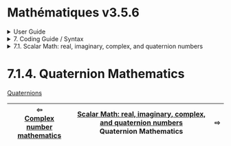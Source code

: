 # Mathématiques v3.5.6


<details>

<summary>User Guide</summary>

1. [About](../../../about/README.md)<br>
2. [License](../../../license/README.md)<br>
3. [Release Notes](../../../release-notes/README.md)<br>
4. [Installation](../../../installation/README.md)<br>
5. [Makefile / Using Mathématiques](../../../using-mathematiques/README.md)<br>
6. [Code Examples](../../../examples/README.md)<br>
7. _Coding Guide / Syntax_ <br>
8. [Benchmarks](../../../benchmarks/README.md)<br>
9. [Tests](../../../test/README.md)<br>
10. [New Feature Plans](../../../feature-schedule/README.md)<br>
11. [Developer Guide](../../../developer-guide/README.md)<br>


</details>



<details>

<summary>7. Coding Guide / Syntax</summary>


7.1. _Scalar Math: real, imaginary, complex, and quaternion numbers_ <br>
7.2. [Display of Results](../../display/README.md)<br>
7.3. [Vectors](../../vector/README.md)<br>
7.4. [Matrices](../../matrix/README.md)<br>
7.5. [Linear Algebra](../../linear-algebra/README.md)<br>
7.6. [Tensors](../../tensor/README.md)<br>
7.7. [FILE I/O](../../file-io/README.md)<br>
7.8. [Debug Modes](../../debug/README.md)<br>


</details>



<details>

<summary>7.1. Scalar Math: real, imaginary, complex, and quaternion numbers</summary>

7.1.1. [Real number mathematics](../real/README.md)<br>
7.1.2. [Imaginary number mathematics](../imaginary/README.md)<br>
7.1.3. [Complex number mathematics](../complex/README.md)<br>
7.1.4. _Quaternion Mathematics_ <br>


</details>



# 7.1.4. Quaternion Mathematics


[Quaternions](https://en.wikipedia.org/wiki/Quaternion)

| ⇦ <br />[Complex number mathematics](../complex/README.md)  | [Scalar Math: real, imaginary, complex, and quaternion numbers](../README.md)<br />Quaternion Mathematics<br /><img width=1000/> | ⇨ <br />   |
| ------------ | :-------------------------------: | ------------ |

